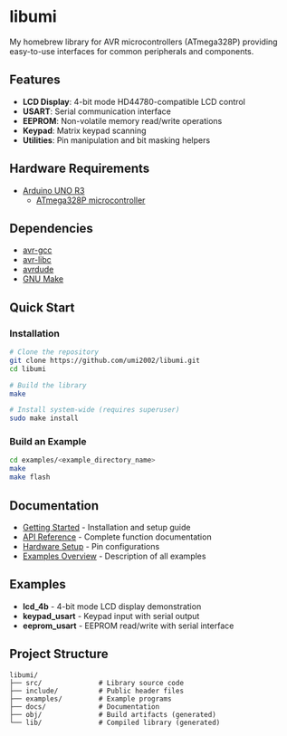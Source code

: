 # libumi

My homebrew library for AVR microcontrollers (ATmega328P) providing easy-to-use interfaces for common peripherals and components.

## Features

- **LCD Display**: 4-bit mode HD44780-compatible LCD control
- **USART**: Serial communication interface
- **EEPROM**: Non-volatile memory read/write operations
- **Keypad**: Matrix keypad scanning
- **Utilities**: Pin manipulation and bit masking helpers

## Hardware Requirements

- [Arduino UNO R3](https://docs.arduino.cc/hardware/uno-rev3/#tech-specs)
  - [ATmega328P microcontroller](https://www.microchip.com/en-us/product/atmega328p)

## Dependencies

- [avr-gcc](https://github.com/arduino/toolchain-avr)
- [avr-libc](https://github.com/avrdudes/avr-libc)
- [avrdude](https://github.com/avrdudes/avrdude)
- [GNU Make](https://www.gnu.org/software/make/)

## Quick Start

### Installation

```bash
# Clone the repository
git clone https://github.com/umi2002/libumi.git
cd libumi

# Build the library
make

# Install system-wide (requires superuser)
sudo make install
```

### Build an Example

```bash
cd examples/<example_directory_name>
make
make flash
```

## Documentation

- [Getting Started](docs/getting-started.md) - Installation and setup guide
- [API Reference](docs/api-reference.md) - Complete function documentation
- [Hardware Setup](docs/hardware-setup.md) - Pin configurations
- [Examples Overview](docs/examples.md) - Description of all examples

## Examples

- **lcd_4b** - 4-bit mode LCD display demonstration
- **keypad_usart** - Keypad input with serial output
- **eeprom_usart** - EEPROM read/write with serial interface

## Project Structure

```
libumi/
├── src/              # Library source code
├── include/          # Public header files
├── examples/         # Example programs
├── docs/             # Documentation
├── obj/              # Build artifacts (generated)
└── lib/              # Compiled library (generated)
```
